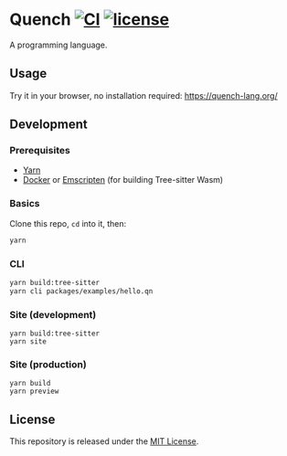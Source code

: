 # Quench [![CI](https://github.com/quench-lang/quench/actions/workflows/ci.yml/badge.svg)](https://github.com/quench-lang/quench/actions/workflows/ci.yml) [![license](https://img.shields.io/github/license/penrose/penrose)](LICENSE)

A programming language.

## Usage

Try it in your browser, no installation required: https://quench-lang.org/

## Development

### Prerequisites

- [Yarn][]
- [Docker][] or [Emscripten][] (for building Tree-sitter Wasm)

### Basics

Clone this repo, `cd` into it, then:

```sh
yarn
```

### CLI

```sh
yarn build:tree-sitter
yarn cli packages/examples/hello.qn
```

### Site (development)

```
yarn build:tree-sitter
yarn site
```

### Site (production)

```
yarn build
yarn preview
```

## License

This repository is released under the [MIT License](/LICENSE).

[docker]: https://docs.docker.com/get-docker/
[emscripten]: https://emscripten.org/docs/getting_started/downloads.html
[yarn]: https://classic.yarnpkg.com/lang/en/docs/install/
